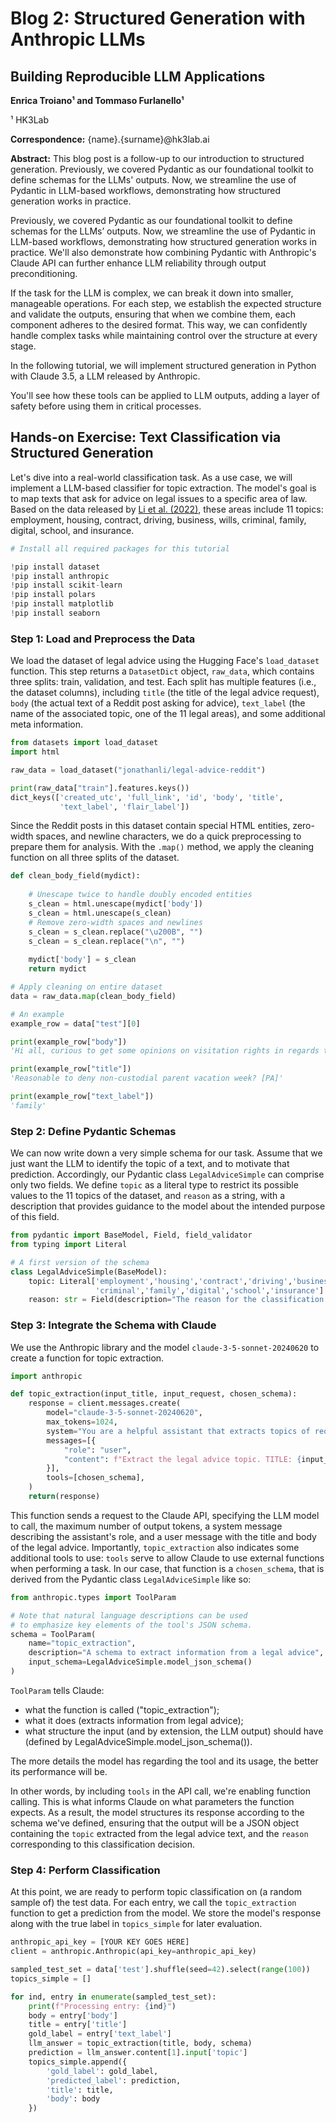 # Blog 2: Structured Generation with Anthropic LLMs

## Building Reproducible LLM Applications

**Enrica Troiano¹ and Tommaso Furlanello¹**

¹ HK3Lab

**Correspondence:** {name}.{surname}@hk3lab.ai

**Abstract:** This blog post is a follow-up to our introduction to structured generation. Previously, we covered Pydantic as our foundational toolkit to define schemas for the LLMs' outputs. Now, we streamline the use of Pydantic in LLM-based workflows, demonstrating how structured generation works in practice.

Previously, we covered Pydantic as our foundational toolkit to define schemas for the LLMs’ outputs. Now, we streamline the use of Pydantic in LLM-based workflows, demonstrating how structured generation works in practice. We'll also demonstrate how combining Pydantic with Anthropic's Claude API can further enhance LLM reliability through output preconditioning. 

If the task for the LLM is complex, we can break it down into smaller, manageable operations. For each step, we establish the expected structure and validate the outputs, ensuring that when we combine them, each component adheres to the desired format. This way, we can confidently handle complex tasks while maintaining control over the structure at every stage.

In the following tutorial, we will implement structured generation in Python with Claude 3.5, a LLM released by Anthropic.

You'll see how these tools can be applied to LLM outputs, adding a layer of safety before using them in critical processes. 

## Hands-on Exercise: Text Classification via Structured Generation

Let's dive into a real-world classification task. As a use case, we will implement a LLM-based classifier for topic extraction. The model's goal is to map texts that ask for advice on legal issues to a specific area of law. Based on the data released by [Li et al. (2022)](https://huggingface.co/datasets/jonathanli/legal-advice-reddit), these areas include 11 topics: employment, housing, contract, driving, business, wills, criminal, family, digital, school, and insurance.

```python
# Install all required packages for this tutorial

!pip install dataset
!pip install anthropic
!pip install scikit-learn
!pip install polars
!pip install matplotlib
!pip install seaborn
```

### Step 1: Load and Preprocess the Data

We load the dataset of legal advice using the Hugging Face's `load_dataset` function. This step returns a `DatasetDict` object, `raw_data`, which contains three splits: train, validation, and test. Each split has multiple features (i.e., the dataset columns), including `title` (the title of the legal advice request), `body` (the actual text of a Reddit post asking for advice), `text_label` (the name of the associated topic, one of the 11 legal areas), and some additional meta information. 

```python
from datasets import load_dataset
import html

raw_data = load_dataset("jonathanli/legal-advice-reddit")

print(raw_data["train"].features.keys())
dict_keys(['created_utc', 'full_link', 'id', 'body', 'title', 
           'text_label', 'flair_label'])
```

Since the Reddit posts in this dataset contain special HTML entities, zero-width spaces, and newline characters, we do a quick preprocessing to prepare them for analysis. With the `.map()` method, we apply the cleaning function on all three splits of the dataset.

```python
def clean_body_field(mydict):
    
    # Unescape twice to handle doubly encoded entities
    s_clean = html.unescape(mydict['body'])
    s_clean = html.unescape(s_clean)  
    # Remove zero-width spaces and newlines
    s_clean = s_clean.replace("\u200B", "") 
    s_clean = s_clean.replace("\n", "")  
    
    mydict['body'] = s_clean
    return mydict

# Apply cleaning on entire dataset
data = raw_data.map(clean_body_field)

# An example
example_row = data["test"][0]

print(example_row["body"])
'Hi all, curious to get some opinions on visitation rights in regards to vacations. You can look at my post history to get some more background [...]'

print(example_row["title"])
'Reasonable to deny non-custodial parent vacation week? [PA]'

print(example_row["text_label"])
'family'
```

### Step 2: Define Pydantic Schemas

We can now write down a very simple schema for our task. Assume that we just want the LLM to identify the topic of a text, and to motivate that prediction. Accordingly, our Pydantic class `LegalAdviceSimple` can comprise only two fields. We define `topic` as a literal type to restrict its possible values to the 11 topics of the dataset, and `reason` as a string, with a description that provides guidance to the model about the intended purpose of this field.

```python
from pydantic import BaseModel, Field, field_validator
from typing import Literal

# A first version of the schema
class LegalAdviceSimple(BaseModel):
    topic: Literal['employment','housing','contract','driving','business','wills',
                   'criminal','family','digital','school','insurance']
    reason: str = Field(description="The reason for the classification decision.")
```

### Step 3: Integrate the Schema with Claude

We use the Anthropic library and the model `claude-3-5-sonnet-20240620` to create a function for topic extraction.

```python
import anthropic

def topic_extraction(input_title, input_request, chosen_schema):
    response = client.messages.create(
        model="claude-3-5-sonnet-20240620",
        max_tokens=1024,
        system="You are a helpful assistant that extracts topics of requests for legal advice and returns a json object",
        messages=[{
            "role": "user", 
            "content": f"Extract the legal advice topic. TITLE: {input_title}. BODY {input_body}"
        }],
        tools=[chosen_schema],
    )
    return(response)
```

This function sends a request to the Claude API, specifying the LLM model to call, the maximum number of output tokens, a system message describing the assistant's role, and a user message with the title and body of the legal advice. Importantly, `topic_extraction` also indicates some additional tools to use: `tools` serve to allow Claude to use external functions when performing a task. In our case, that function is a `chosen_schema`, that is derived from the Pydantic class `LegalAdviceSimple` like so:

```python
from anthropic.types import ToolParam

# Note that natural language descriptions can be used 
# to emphasize key elements of the tool's JSON schema.
schema = ToolParam(
    name="topic_extraction", 
    description="A schema to extract information from a legal advice",
    input_schema=LegalAdviceSimple.model_json_schema()
)
```

`ToolParam` tells Claude:
- what the function is called ("topic_extraction");
- what it does (extracts information from legal advice);
- what structure the input (and by extension, the LLM output) should have (defined by LegalAdviceSimple.model_json_schema()).

The more details the model has regarding the tool and its usage, the better its performance will be. 

In other words, by including `tools` in the API call, we're enabling function calling. This is what informs Claude on what parameters the function expects. As a result, the model structures its response according to the schema we've defined, ensuring that the output will be a JSON object containing the `topic` extracted from the legal advice text, and the `reason` corresponding to this classification decision.

### Step 4: Perform Classification

At this point, we are ready to perform topic classification on (a random sample of) the test data. For each entry, we call the `topic_extraction` function to get a prediction from the model. We store the model's response along with the true label in `topics_simple` for later evaluation.

```python
anthropic_api_key = [YOUR KEY GOES HERE]
client = anthropic.Anthropic(api_key=anthropic_api_key)

sampled_test_set = data['test'].shuffle(seed=42).select(range(100)) 
topics_simple = []

for ind, entry in enumerate(sampled_test_set):
    print(f"Processing entry: {ind}")
    body = entry['body']
    title = entry['title']
    gold_label = entry['text_label']
    llm_answer = topic_extraction(title, body, schema)
    prediction = llm_answer.content[1].input['topic']
    topics_simple.append({
        'gold_label': gold_label, 
        'predicted_label': prediction,
        'title': title, 
        'body': body
    })
```